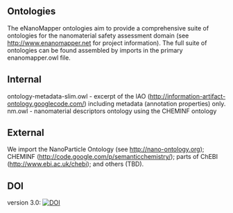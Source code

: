 Ontologies
----------

The eNanoMapper ontologies aim to provide a comprehensive suite of ontologies for the nanomaterial safety assessment domain (see http://www.enanomapper.net for project information). The full suite of ontologies can be found assembled by imports in the primary enanomapper.owl file. 


Internal
--------
ontology-metadata-slim.owl - excerpt of the IAO (http://information-artifact-ontology.googlecode.com/) including metadata (annotation properties) only. 
nm.owl - nanomaterial descriptors ontology using the CHEMINF ontology


External
--------
We import the NanoParticle Ontology (see http://nano-ontology.org); CHEMINF (http://code.google.com/p/semanticchemistry/); parts of ChEBI (http://www.ebi.ac.uk/chebi); and others (TBD). 

DOI
--------
version 3.0: [![DOI](https://zenodo.org/badge/doi/10.5281/zenodo.47111.svg)](http://dx.doi.org/10.5281/zenodo.47111)
